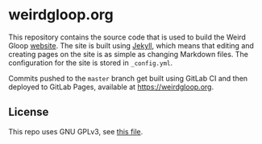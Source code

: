 # weirdgloop.org

This repository contains the source code that is used to build the Weird Gloop [website](http://weirdgloop.org). The site is built using [Jekyll](https://jekyllrb.com/), which means that editing and creating pages on the site is as simple as changing Markdown files. The configuration for the site is stored in `_config.yml`.

Commits pushed to the `master` branch get built using GitLab CI and then deployed to GitLab Pages, available at https://weirdgloop.org.

## License
This repo uses GNU GPLv3, see [this file](LICENSE).
